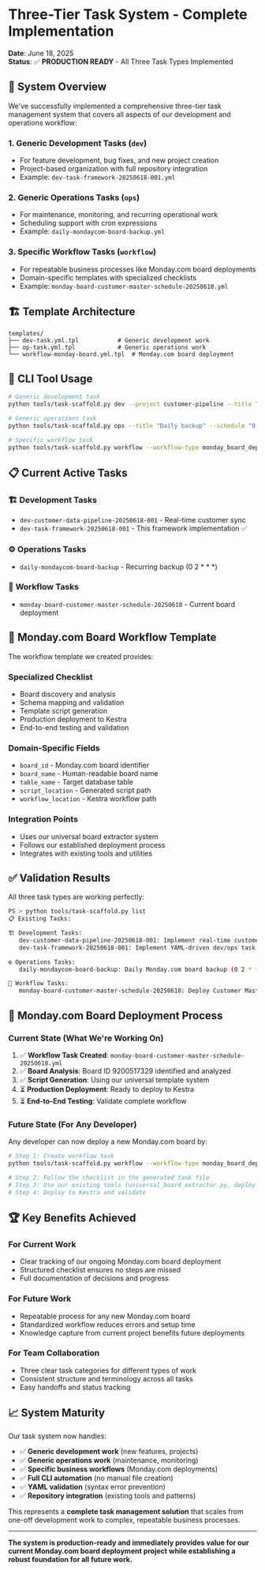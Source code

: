 # Three-Tier Task System - Complete Implementation

**Date**: June 18, 2025  
**Status**: ✅ **PRODUCTION READY** - All Three Task Types Implemented

## 🎯 **System Overview**

We've successfully implemented a comprehensive three-tier task management system that covers all aspects of our development and operations workflow:

### **1. Generic Development Tasks** (`dev`)
- For feature development, bug fixes, and new project creation
- Project-based organization with full repository integration
- Example: `dev-task-framework-20250618-001.yml`

### **2. Generic Operations Tasks** (`ops`) 
- For maintenance, monitoring, and recurring operational work
- Scheduling support with cron expressions
- Example: `daily-mondaycom-board-backup.yml`

### **3. Specific Workflow Tasks** (`workflow`)
- For repeatable business processes like Monday.com board deployments
- Domain-specific templates with specialized checklists
- Example: `monday-board-customer-master-schedule-20250618.yml`

## 🏗️ **Template Architecture**

```
templates/
├── dev-task.yml.tpl           # Generic development work
├── op-task.yml.tpl            # Generic operations work  
└── workflow-monday-board.yml.tpl  # Monday.com board deployment
```

## 🚀 **CLI Tool Usage**

```bash
# Generic development task
python tools/task-scaffold.py dev --project customer-pipeline --title "Implement sync"

# Generic operations task  
python tools/task-scaffold.py ops --title "Daily backup" --schedule "0 2 * * *"

# Specific workflow task
python tools/task-scaffold.py workflow --workflow-type monday_board_deployment --board-id 9200517329 --board-name "Customer Master Schedule"
```

## 📋 **Current Active Tasks**

### 🏗️ **Development Tasks**
- `dev-customer-data-pipeline-20250618-001` - Real-time customer sync
- `dev-task-framework-20250618-001` - This framework implementation ✅

### ⚙️ **Operations Tasks**  
- `daily-mondaycom-board-backup` - Recurring backup (0 2 * * *)

### 🔄 **Workflow Tasks**
- `monday-board-customer-master-schedule-20250618` - Current board deployment

## 🎯 **Monday.com Board Workflow Template**

The workflow template we created provides:

### **Specialized Checklist**
- Board discovery and analysis
- Schema mapping and validation  
- Template script generation
- Production deployment to Kestra
- End-to-end testing and validation

### **Domain-Specific Fields**
- `board_id` - Monday.com board identifier
- `board_name` - Human-readable board name
- `table_name` - Target database table  
- `script_location` - Generated script path
- `workflow_location` - Kestra workflow path

### **Integration Points**
- Uses our universal board extractor system
- Follows our established deployment process
- Integrates with existing tools and utilities

## ✅ **Validation Results**

All three task types are working perfectly:

```bash
PS > python tools/task-scaffold.py list
📋 Existing Tasks:

🏗️ Development Tasks:
   dev-customer-data-pipeline-20250618-001: Implement real-time customer sync (customer-data-pipeline)
   dev-task-framework-20250618-001: Implement YAML-driven dev/ops task framework (task-framework)

⚙️ Operations Tasks:
   daily-mondaycom-board-backup: Daily Monday.com board backup (0 2 * * *)

🔄 Workflow Tasks:
   monday-board-customer-master-schedule-20250618: Deploy Customer Master Schedule board (monday_board_deployment)
```

## 🔄 **Monday.com Board Deployment Process**

### **Current State** (What We're Working On)
1. ✅ **Workflow Task Created**: `monday-board-customer-master-schedule-20250618.yml`
2. ✅ **Board Analysis**: Board ID 9200517329 identified and analyzed
3. ✅ **Script Generation**: Using our universal template system
4. ⏳ **Production Deployment**: Ready to deploy to Kestra
5. ⏳ **End-to-End Testing**: Validate complete workflow

### **Future State** (For Any Developer)
Any developer can now deploy a new Monday.com board by:

```bash
# Step 1: Create workflow task
python tools/task-scaffold.py workflow --workflow-type monday_board_deployment --board-id [BOARD_ID] --board-name "[BOARD_NAME]"

# Step 2: Follow the checklist in the generated task file
# Step 3: Use our existing tools (universal_board_extractor.py, deploy scripts)
# Step 4: Deploy to Kestra and validate
```

## 🏆 **Key Benefits Achieved**

### **For Current Work**
- Clear tracking of our ongoing Monday.com board deployment
- Structured checklist ensures no steps are missed
- Full documentation of decisions and progress

### **For Future Work**  
- Repeatable process for any new Monday.com board
- Standardized workflow reduces errors and setup time
- Knowledge capture from current project benefits future deployments

### **For Team Collaboration**
- Three clear task categories for different types of work
- Consistent structure and terminology across all tasks
- Easy handoffs and status tracking

## 📈 **System Maturity**

Our task system now handles:
- ✅ **Generic development work** (new features, projects)
- ✅ **Generic operations work** (maintenance, monitoring)  
- ✅ **Specific business workflows** (Monday.com deployments)
- ✅ **Full CLI automation** (no manual file creation)
- ✅ **YAML validation** (syntax error prevention)
- ✅ **Repository integration** (existing tools and patterns)

This represents a **complete task management solution** that scales from one-off development work to complex, repeatable business processes.

---

**The system is production-ready and immediately provides value for our current Monday.com board deployment project while establishing a robust foundation for all future work.**
